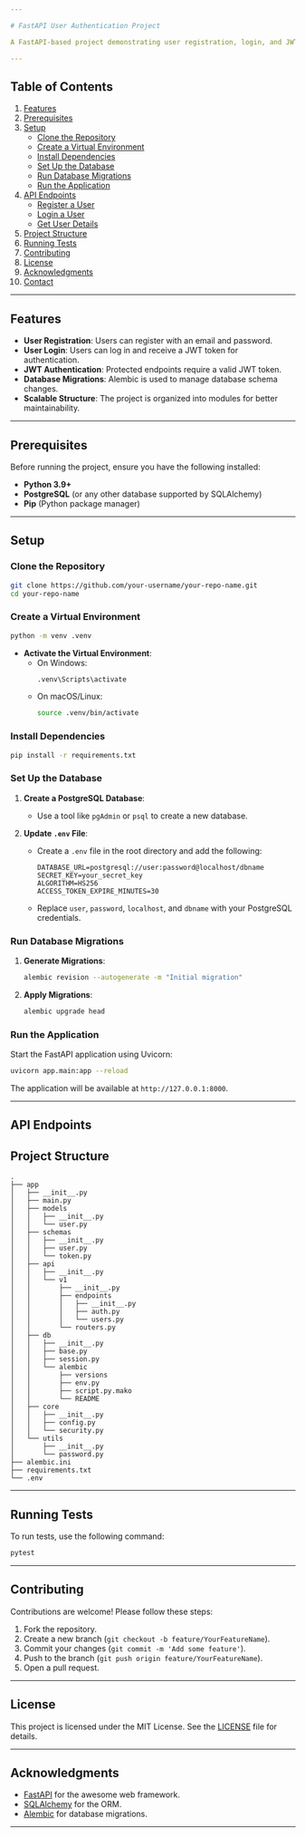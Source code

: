 ```yaml
---

# FastAPI User Authentication Project

A FastAPI-based project demonstrating user registration, login, and JWT token-based authentication. Built with PostgreSQL, SQLAlchemy, and Alembic.

---
```


## Table of Contents

1. [Features](#features)
2. [Prerequisites](#prerequisites)
3. [Setup](#setup)
   - [Clone the Repository](#clone-the-repository)
   - [Create a Virtual Environment](#create-a-virtual-environment)
   - [Install Dependencies](#install-dependencies)
   - [Set Up the Database](#set-up-the-database)
   - [Run Database Migrations](#run-database-migrations)
   - [Run the Application](#run-the-application)
4. [API Endpoints](#api-endpoints)
   - [Register a User](#register-a-user)
   - [Login a User](#login-a-user)
   - [Get User Details](#get-user-details)
5. [Project Structure](#project-structure)
6. [Running Tests](#running-tests)
7. [Contributing](#contributing)
8. [License](#license)
9. [Acknowledgments](#acknowledgments)
10. [Contact](#contact)

---

## Features

- **User Registration**: Users can register with an email and password.
- **User Login**: Users can log in and receive a JWT token for authentication.
- **JWT Authentication**: Protected endpoints require a valid JWT token.
- **Database Migrations**: Alembic is used to manage database schema changes.
- **Scalable Structure**: The project is organized into modules for better maintainability.

---

## Prerequisites

Before running the project, ensure you have the following installed:

- **Python 3.9+**
- **PostgreSQL** (or any other database supported by SQLAlchemy)
- **Pip** (Python package manager)

---

## Setup

### Clone the Repository

```bash
git clone https://github.com/your-username/your-repo-name.git
cd your-repo-name
```

### Create a Virtual Environment

```bash
python -m venv .venv
```

- **Activate the Virtual Environment**:
  - On Windows:
    ```bash
    .venv\Scripts\activate
    ```
  - On macOS/Linux:
    ```bash
    source .venv/bin/activate
    ```

### Install Dependencies

```bash
pip install -r requirements.txt
```

### Set Up the Database

1. **Create a PostgreSQL Database**:
   - Use a tool like `pgAdmin` or `psql` to create a new database.

2. **Update `.env` File**:
   - Create a `.env` file in the root directory and add the following:

     ```plaintext
     DATABASE_URL=postgresql://user:password@localhost/dbname
     SECRET_KEY=your_secret_key
     ALGORITHM=HS256
     ACCESS_TOKEN_EXPIRE_MINUTES=30
     ```

   - Replace `user`, `password`, `localhost`, and `dbname` with your PostgreSQL credentials.

### Run Database Migrations

1. **Generate Migrations**:
   ```bash
   alembic revision --autogenerate -m "Initial migration"
   ```

2. **Apply Migrations**:
   ```bash
   alembic upgrade head
   ```

### Run the Application

Start the FastAPI application using Uvicorn:

```bash
uvicorn app.main:app --reload
```

The application will be available at `http://127.0.0.1:8000`.

---

## API Endpoints


## Project Structure

```
.
├── app
│   ├── __init__.py
│   ├── main.py
│   ├── models
│   │   ├── __init__.py
│   │   └── user.py
│   ├── schemas
│   │   ├── __init__.py
│   │   ├── user.py
│   │   └── token.py
│   ├── api
│   │   ├── __init__.py
│   │   └── v1
│   │       ├── __init__.py
│   │       ├── endpoints
│   │       │   ├── __init__.py
│   │       │   ├── auth.py
│   │       │   └── users.py
│   │       └── routers.py
│   ├── db
│   │   ├── __init__.py
│   │   ├── base.py
│   │   ├── session.py
│   │   └── alembic
│   │       ├── versions
│   │       ├── env.py
│   │       ├── script.py.mako
│   │       └── README
│   ├── core
│   │   ├── __init__.py
│   │   ├── config.py
│   │   └── security.py
│   └── utils
│       ├── __init__.py
│       └── password.py
├── alembic.ini
├── requirements.txt
└── .env
```

---

## Running Tests

To run tests, use the following command:

```bash
pytest
```

---

## Contributing

Contributions are welcome! Please follow these steps:

1. Fork the repository.
2. Create a new branch (`git checkout -b feature/YourFeatureName`).
3. Commit your changes (`git commit -m 'Add some feature'`).
4. Push to the branch (`git push origin feature/YourFeatureName`).
5. Open a pull request.

---

## License

This project is licensed under the MIT License. See the [LICENSE](LICENSE) file for details.

---

## Acknowledgments

- [FastAPI](https://fastapi.tiangolo.com/) for the awesome web framework.
- [SQLAlchemy](https://www.sqlalchemy.org/) for the ORM.
- [Alembic](https://alembic.sqlalchemy.org/) for database migrations.

---
